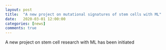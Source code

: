 ```yaml
---
layout: post
title:  "A new project on mutational signatures of stem cells with ML"
date:   2020-03-01 12:00:00
categories: [news]
comments: true
---
```

A new project on stem cell research with ML has been initiated
